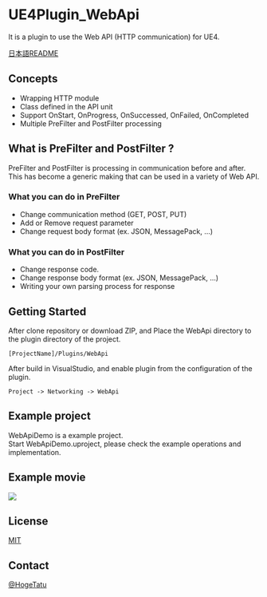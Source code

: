 ﻿UE4Plugin_WebApi
==================================

It is a plugin to use the Web API (HTTP communication) for UE4.

[日本語README](/README.jp.md "README.jp.md")

## Concepts

* Wrapping HTTP module
* Class defined in the API unit
* Support OnStart, OnProgress, OnSuccessed, OnFailed, OnCompleted
* Multiple PreFilter and PostFilter processing

## What is PreFilter and PostFilter ?

PreFilter and PostFilter is processing in communication before and after.  
This has become a generic making that can be used in a variety of Web API.

### What you can do in PreFilter

* Change communication method (GET, POST, PUT)
* Add or Remove request parameter
* Change request body format (ex. JSON, MessagePack, ...)

### What you can do in PostFilter

* Change response code.
* Change response body format (ex. JSON, MessagePack, ...)
* Writing your own parsing process for response

## Getting Started

After clone repository or download ZIP, and Place the WebApi directory to the plugin directory of the project.

```
[ProjectName]/Plugins/WebApi
```

After build in VisualStudio, and enable plugin from the configuration of the plugin.

```
Project -> Networking -> WebApi
```

## Example project

WebApiDemo is a example project.  
Start WebApiDemo.uproject, please check the example operations and implementation.  

## Example movie

[![](http://img.youtube.com/vi/M_3IbU8-NQI/0.jpg)](https://www.youtube.com/watch?v=M_3IbU8-NQI)

## License

[MIT](/LICENSE "LICENSE")

## Contact

[@HogeTatu](https://twitter.com/HogeTatu)
